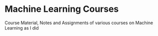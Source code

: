 # Machine Learning Courses

Course Material, Notes and Assignments of various courses on Machine Learning as I did
